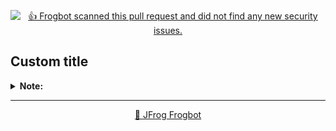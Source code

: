 

[comment]: <> (FrogbotReviewComment)

<div align='center'>

[![👍 Frogbot scanned this pull request and did not find any new security issues.](https://raw.githubusercontent.com/jfrog/frogbot/master/resources/v2/noVulnerabilityBannerPR.png)](https://docs.jfrog-applications.jfrog.io/jfrog-applications/frogbot)

</div>

## **Custom title**
<details>
<summary> <b>Note:</b> </summary>


---
<div align='center'>

**Frogbot** also supports **Contextual Analysis, Secret Detection, IaC and SAST Vulnerabilities Scanning**. This features are included as part of the [JFrog Advanced Security](https://jfrog.com/advanced-security) package, which isn't enabled on your system.

</div>


</details>


---
<div align='center'>

[🐸 JFrog Frogbot](https://docs.jfrog-applications.jfrog.io/jfrog-applications/frogbot)

</div>
